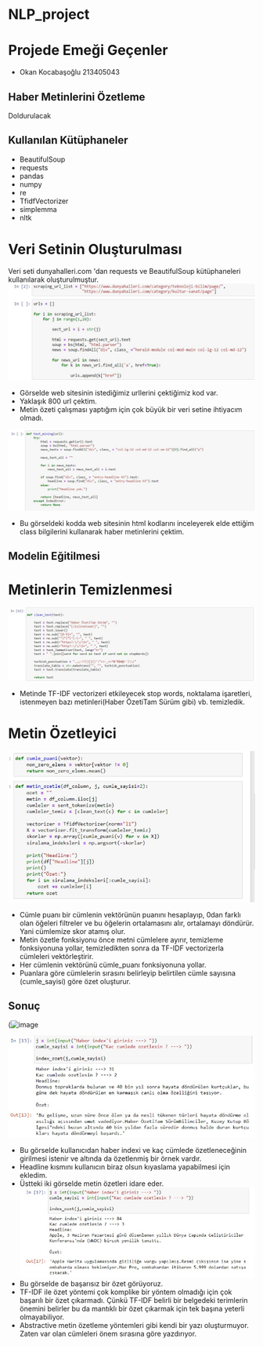 # NLP_project
# Projede Emeği Geçenler
- Okan Kocabaşoğlu  213405043
## Haber Metinlerini Özetleme
Doldurulacak
## Kullanılan Kütüphaneler
- BeautifulSoup
- requests
- pandas
- numpy
- re
- TfidfVectorizer
- simplemma
- nltk
# Veri Setinin Oluşturulması
Veri seti dunyahalleri.com 'dan requests ve BeautifulSoup kütüphaneleri kullanılarak oluşturulmuştur.
![](https://github.com/Okan27k/NLP_project/blob/main/jpgs/jpg1.jpg?raw=true)
- Görselde web sitesinin istediğimiz urllerini çektiğimiz kod var.
- Yaklaşık 800 url çektim.
- Metin özeti çalışması yaptığım için çok büyük bir veri setine ihtiyacım olmadı.
 
![](https://github.com/Okan27k/NLP_project/blob/main/jpgs/jpg2.jpg?raw=true)
- Bu görseldeki kodda web sitesinin html kodlarını inceleyerek elde ettiğim class bilgilerini kullanarak haber metinlerini çektim.


## Modelin Eğitilmesi
# Metinlerin Temizlenmesi

![](https://github.com/Okan27k/NLP_project/blob/main/jpgs/jpg3.jpg?raw=true)
- Metinde TF-IDF vectorizeri etkileyecek stop words, noktalama işaretleri, istenmeyen bazı metinleri(Haber ÖzetiTam Sürüm gibi) vb. temizledik.
# Metin Özetleyici
![](https://github.com/Okan27k/NLP_project/blob/main/jpgs/jpg4.jpg?raw=true=)
- Cümle puanı bir cümlenin vektörünün puanını hesaplayıp, 0dan farklı olan öğeleri filtreler ve bu öğelerin ortalamasını alır, ortalamayı döndürür. Yani cümlemize skor atamış olur.
- Metin özetle fonksiyonu önce metni cümlelere ayırır, temizleme fonksiyonuna yollar, temizledikten sonra da TF-IDF vectorizerla cümleleri vektörleştirir.
- Her cümlenin vektörünü cümle_puanı fonksiyonuna yollar.
- Puanlara göre cümlelerin sırasını belirleyip belirtilen cümle sayısına (cumle_sayisi) göre özet oluşturur.

## Sonuç
(![image](https://github.com/Okan27k/NLP_project/assets/116784940/f3e3968f-d285-4d19-bf11-08e084272a90)

![](https://github.com/Okan27k/NLP_project/blob/main/jpgs/jpg6.jpg?raw=true)
- Bu görselde kullanıcıdan haber indexi ve kaç cümlede özetleneceğinin girilmesi istenir ve altında da özetlenmiş bir örnek vardır.
- Headline kısmını kullanıcın biraz olsun kıyaslama yapabilmesi için ekledim.
- Üstteki iki görselde metin özetleri idare eder.
![](https://github.com/Okan27k/NLP_project/blob/main/jpgs/jpg7.jpg?raw=true)
- Bu görselde de başarısız bir özet görüyoruz.
- TF-IDF ile özet yöntemi çok komplike bir yöntem olmadığı için çok başarılı bir özet çıkarmadı. Çünkü TF-IDF belirli bir belgedeki terimlerin önemini belirler bu da mantıklı bir özet çıkarmak için tek başına yeterli olmayabiliyor.
- Abstractive metin özetleme yöntemleri gibi kendi bir yazı oluşturmuyor. Zaten var olan cümleleri önem sırasına göre yazdırıyor.


